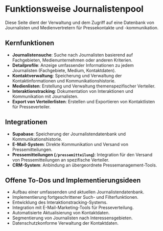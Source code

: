 # Funktionsweise Journalistenpool

Diese Seite dient der Verwaltung und dem Zugriff auf eine Datenbank von Journalisten und Medienvertretern für Pressekontakte und -kommunikation.

## Kernfunktionen

- **Journalistensuche**: Suche nach Journalisten basierend auf Fachgebieten, Medienunternehmen oder anderen Kriterien.
- **Detailprofile**: Anzeige umfassender Informationen zu jedem Journalisten (Fachgebiete, Medium, Kontaktdaten).
- **Kontaktverwaltung**: Speicherung und Verwaltung der Kontaktinformationen und Kommunikationshistorie.
- **Medienlisten**: Erstellung und Verwaltung themenspezifischer Verteiler.
- **Interaktionstracking**: Dokumentation von Interaktionen und Kommunikation mit Journalisten.
- **Export von Verteilerlisten**: Erstellen und Exportieren von Kontaktlisten für Presseverteiler.

## Integrationen

- **Supabase**: Speicherung der Journalistendatenbank und Kommunikationshistorie.
- **E-Mail-System**: Direkte Kommunikation und Versand von Pressemitteilungen.
- **Pressemitteilungen (`/pressemitteilung`)**: Integration für den Versand von Pressemitteilungen an spezifische Verteiler.
- **CRM-System**: Anbindung an übergeordnete Pressemanagement-Tools.

## Offene To-Dos und Implementierungsideen

- Aufbau einer umfassenden und aktuellen Journalistendatenbank.
- Implementierung fortgeschrittener Such- und Filterfunktionen.
- Entwicklung des Interaktionstracking-Systems.
- Integration mit E-Mail-Marketing-Tools für Presseverteilung.
- Automatisierte Aktualisierung von Kontaktdaten.
- Segmentierung von Journalisten nach Interessensgebieten.
- Datenschutzkonforme Verwaltung der Kontaktdaten. 